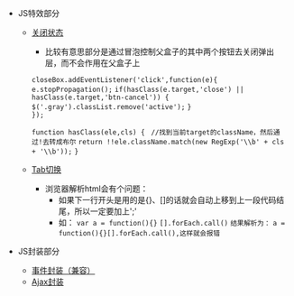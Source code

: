 * JS特效部分
	* [关闭状态](https://github.com/lzj222312/personalProject/blob/master/SimulationBox.html)
		* 比较有意思部分是通过冒泡控制父盒子的其中两个按钮去关闭弹出层，而不会作用在父盒子上
	
		`closeBox.addEventListener('click',function(e){`
	        `e.stopPropagation();`
	        `if(hasClass(e.target,'close') || hasClass(e.target,'btn-cancel')) {`
	          `$('.gray').classList.remove('active');`
	        `}`            
	      `});`

		`function hasClass(ele,cls) { `
		  `//找到当前target的className，然后通过!去转成布尔`
		    `return !!ele.className.match(new RegExp('\\b' + cls + '\\b'));`
		  `}`

	* [Tab切换](https://github.com/lzj222312/personalProject/blob/master/TabCutover.html)
	
		* 浏览器解析html会有个问题：
            * 如果下一行开头是用的是{}、[]的话就会自动上移到上一段代码结尾，所以一定要加上';'
            * 如：
             	`var a = function(){}`
             	`[].forEach.call()`
             	`结果解析为：`
             	`a = function(){}[].forEach.call(),这样就会报错`

* JS封装部分
	* [事件封装（兼容）](https://github.com/lzj222312/personalProject/blob/master/eventCompatibility.js)
	* [Ajax封装]()

